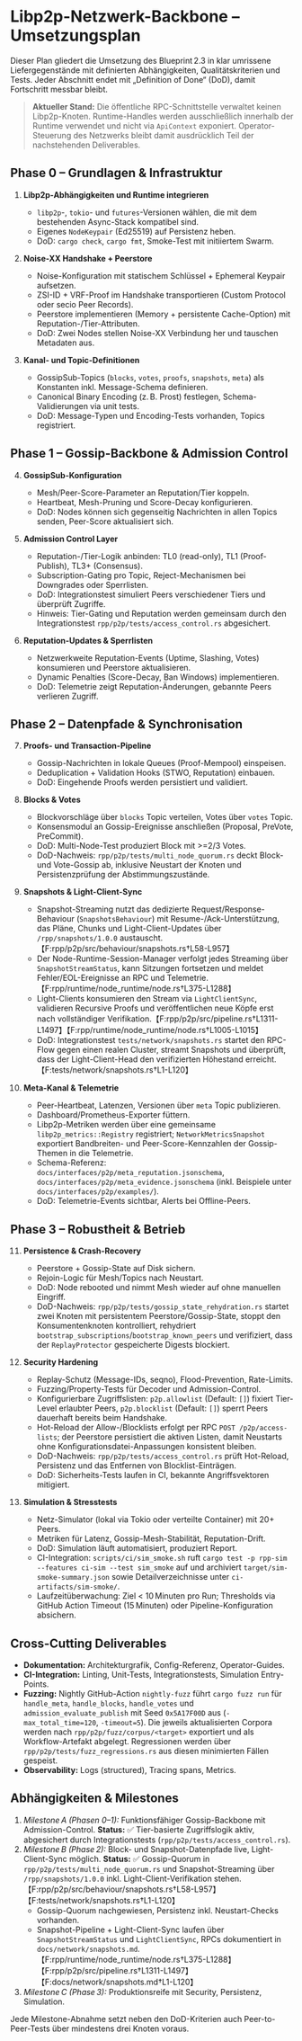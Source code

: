 # Libp2p-Netzwerk-Backbone – Umsetzungsplan

Dieser Plan gliedert die Umsetzung des Blueprint 2.3 in klar umrissene Liefergegenstände mit definierten Abhängigkeiten, Qualitätskriterien und Tests. Jeder Abschnitt endet mit „Definition of Done“ (DoD), damit Fortschritt messbar bleibt.

> **Aktueller Stand:** Die öffentliche RPC-Schnittstelle verwaltet keinen Libp2p-Knoten. Runtime-Handles werden ausschließlich innerhalb der Runtime verwendet und nicht via `ApiContext` exponiert. Operator-Steuerung des Netzwerks bleibt damit ausdrücklich Teil der nachstehenden Deliverables.

## Phase 0 – Grundlagen & Infrastruktur
1. **Libp2p-Abhängigkeiten und Runtime integrieren**
   - `libp2p`-, `tokio`- und `futures`-Versionen wählen, die mit dem bestehenden Async-Stack kompatibel sind.
   - Eigenes `NodeKeypair` (Ed25519) auf Persistenz heben.
   - DoD: `cargo check`, `cargo fmt`, Smoke-Test mit initiiertem Swarm.

2. **Noise-XX Handshake + Peerstore**
   - Noise-Konfiguration mit statischem Schlüssel + Ephemeral Keypair aufsetzen.
   - ZSI-ID + VRF-Proof im Handshake transportieren (Custom Protocol oder secio Peer Records).
   - Peerstore implementieren (Memory + persistente Cache-Option) mit Reputation-/Tier-Attributen.
   - DoD: Zwei Nodes stellen Noise-XX Verbindung her und tauschen Metadaten aus.

3. **Kanal- und Topic-Definitionen**
   - GossipSub-Topics (`blocks`, `votes`, `proofs`, `snapshots`, `meta`) als Konstanten inkl. Message-Schema definieren.
   - Canonical Binary Encoding (z. B. Prost) festlegen, Schema-Validierungen via unit tests.
   - DoD: Message-Typen und Encoding-Tests vorhanden, Topics registriert.

## Phase 1 – Gossip-Backbone & Admission Control
4. **GossipSub-Konfiguration**
   - Mesh/Peer-Score-Parameter an Reputation/Tier koppeln.
   - Heartbeat, Mesh-Pruning und Score-Decay konfigurieren.
   - DoD: Nodes können sich gegenseitig Nachrichten in allen Topics senden, Peer-Score aktualisiert sich.

5. **Admission Control Layer**
   - Reputation-/Tier-Logik anbinden: TL0 (read-only), TL1 (Proof-Publish), TL3+ (Consensus).
   - Subscription-Gating pro Topic, Reject-Mechanismen bei Downgrades oder Sperrlisten.
   - DoD: Integrationstest simuliert Peers verschiedener Tiers und überprüft Zugriffe.
   - Hinweis: Tier-Gating und Reputation werden gemeinsam durch den Integrationstest `rpp/p2p/tests/access_control.rs` abgesichert.

6. **Reputation-Updates & Sperrlisten**
   - Netzwerkweite Reputation-Events (Uptime, Slashing, Votes) konsumieren und Peerstore aktualisieren.
   - Dynamic Penalties (Score-Decay, Ban Windows) implementieren.
   - DoD: Telemetrie zeigt Reputation-Änderungen, gebannte Peers verlieren Zugriff.

## Phase 2 – Datenpfade & Synchronisation
7. **Proofs- und Transaction-Pipeline**
   - Gossip-Nachrichten in lokale Queues (Proof-Mempool) einspeisen.
   - Deduplication + Validation Hooks (STWO, Reputation) einbauen.
   - DoD: Eingehende Proofs werden persistiert und validiert.

8. **Blocks & Votes**
   - Blockvorschläge über `blocks` Topic verteilen, Votes über `votes` Topic.
   - Konsensmodul an Gossip-Ereignisse anschließen (Proposal, PreVote, PreCommit).
   - DoD: Multi-Node-Test produziert Block mit >=2/3 Votes.
   - DoD-Nachweis: `rpp/p2p/tests/multi_node_quorum.rs` deckt Block- und Vote-Gossip ab, inklusive Neustart der Knoten und Persistenzprüfung der Abstimmungszustände.

9. **Snapshots & Light-Client-Sync**
   - Snapshot-Streaming nutzt das dedizierte Request/Response-Behaviour (`SnapshotsBehaviour`) mit Resume-/Ack-Unterstützung, das Pläne, Chunks und Light-Client-Updates über `/rpp/snapshots/1.0.0` austauscht.【F:rpp/p2p/src/behaviour/snapshots.rs†L58-L957】
   - Der Node-Runtime-Session-Manager verfolgt jedes Streaming über `SnapshotStreamStatus`, kann Sitzungen fortsetzen und meldet Fehler/EOL-Ereignisse an RPC und Telemetrie.【F:rpp/runtime/node_runtime/node.rs†L375-L1288】
   - Light-Clients konsumieren den Stream via `LightClientSync`, validieren Recursive Proofs und veröffentlichen neue Köpfe erst nach vollständiger Verifikation.【F:rpp/p2p/src/pipeline.rs†L1311-L1497】【F:rpp/runtime/node_runtime/node.rs†L1005-L1015】
   - DoD: Integrationstest `tests/network/snapshots.rs` startet den RPC-Flow gegen einen realen Cluster, streamt Snapshots und überprüft, dass der Light-Client-Head den verifizierten Höhestand erreicht.【F:tests/network/snapshots.rs†L1-L120】

10. **Meta-Kanal & Telemetrie**
    - Peer-Heartbeat, Latenzen, Versionen über `meta` Topic publizieren.
    - Dashboard/Prometheus-Exporter füttern.
    - Libp2p-Metriken werden über eine gemeinsame `libp2p_metrics::Registry` registriert; `NetworkMetricsSnapshot` exportiert Bandbreiten- und Peer-Score-Kennzahlen der Gossip-Themen in die Telemetrie.
    - Schema-Referenz: `docs/interfaces/p2p/meta_reputation.jsonschema`, `docs/interfaces/p2p/meta_evidence.jsonschema` (inkl. Beispiele unter `docs/interfaces/p2p/examples/`).
    - DoD: Telemetrie-Events sichtbar, Alerts bei Offline-Peers.

## Phase 3 – Robustheit & Betrieb
11. **Persistence & Crash-Recovery**
    - Peerstore + Gossip-State auf Disk sichern.
    - Rejoin-Logic für Mesh/Topics nach Neustart.
    - DoD: Node rebooted und nimmt Mesh wieder auf ohne manuellen Eingriff.
    - DoD-Nachweis: `rpp/p2p/tests/gossip_state_rehydration.rs` startet zwei Knoten mit persistentem Peerstore/Gossip-State, stoppt den Konsumentenknoten kontrolliert, rehydriert `bootstrap_subscriptions`/`bootstrap_known_peers` und verifiziert, dass der `ReplayProtector` gespeicherte Digests blockiert.

12. **Security Hardening**
    - Replay-Schutz (Message-IDs, seqno), Flood-Prevention, Rate-Limits.
    - Fuzzing/Property-Tests für Decoder und Admission-Control.
    - Konfigurierbare Zugriffslisten: `p2p.allowlist` (Default: `[]`) fixiert Tier-Level erlaubter Peers,
      `p2p.blocklist` (Default: `[]`) sperrt Peers dauerhaft bereits beim Handshake.
    - Hot-Reload der Allow-/Blocklists erfolgt per RPC `POST /p2p/access-lists`; der Peerstore persistiert die aktiven Listen,
      damit Neustarts ohne Konfigurationsdatei-Anpassungen konsistent bleiben.
    - DoD-Nachweis: `rpp/p2p/tests/access_control.rs` prüft Hot-Reload, Persistenz und das Entfernen von Blocklist-Einträgen.
    - DoD: Sicherheits-Tests laufen in CI, bekannte Angriffsvektoren mitigiert.

13. **Simulation & Stresstests**
    - Netz-Simulator (lokal via Tokio oder verteilte Container) mit 20+ Peers.
    - Metriken für Latenz, Gossip-Mesh-Stabilität, Reputation-Drift.
    - DoD: Simulation läuft automatisiert, produziert Report.
    - CI-Integration: `scripts/ci/sim_smoke.sh` ruft `cargo test -p rpp-sim --features ci-sim --test sim_smoke` auf und archiviert `target/sim-smoke-summary.json` sowie Detailverzeichnisse unter `ci-artifacts/sim-smoke/`.
    - Laufzeitüberwachung: Ziel < 10 Minuten pro Run; Thresholds via GitHub Action Timeout (15 Minuten) oder Pipeline-Konfiguration absichern.

## Cross-Cutting Deliverables
- **Dokumentation:** Architekturgrafik, Config-Referenz, Operator-Guides.
- **CI-Integration:** Linting, Unit-Tests, Integrationstests, Simulation Entry-Points.
- **Fuzzing:** Nightly GitHub-Action `nightly-fuzz` führt `cargo fuzz run` für `handle_meta`, `handle_blocks`, `handle_votes` und `admission_evaluate_publish` mit Seed `0x5A17F00D` aus (`-max_total_time=120`, `-timeout=5`). Die jeweils aktualisierten Corpora werden nach `rpp/p2p/fuzz/corpus/<target>` exportiert und als Workflow-Artefakt abgelegt. Regressionen werden über `rpp/p2p/tests/fuzz_regressions.rs` aus diesen minimierten Fällen gespeist.
- **Observability:** Logs (structured), Tracing spans, Metrics.

## Abhängigkeiten & Milestones
1. *Milestone A (Phasen 0–1):* Funktionsfähiger Gossip-Backbone mit Admission-Control. **Status:** ✅ Tier-basierte Zugriffslogik aktiv, abgesichert durch Integrationstests (`rpp/p2p/tests/access_control.rs`).
2. *Milestone B (Phase 2):* Block- und Snapshot-Datenpfade live, Light-Client-Sync möglich. **Status:** ✅ Gossip-Quorum in `rpp/p2p/tests/multi_node_quorum.rs` und Snapshot-Streaming über `/rpp/snapshots/1.0.0` inkl. Light-Client-Verifikation stehen.【F:rpp/p2p/src/behaviour/snapshots.rs†L58-L957】【F:tests/network/snapshots.rs†L1-L120】
   - Gossip-Quorum nachgewiesen, Persistenz inkl. Neustart-Checks vorhanden.
   - Snapshot-Pipeline + Light-Client-Sync laufen über `SnapshotStreamStatus` und `LightClientSync`, RPCs dokumentiert in `docs/network/snapshots.md`.【F:rpp/runtime/node_runtime/node.rs†L375-L1288】【F:rpp/p2p/src/pipeline.rs†L1311-L1497】【F:docs/network/snapshots.md†L1-L120】
3. *Milestone C (Phase 3):* Produktionsreife mit Security, Persistenz, Simulation.

Jede Milestone-Abnahme setzt neben den DoD-Kriterien auch Peer-to-Peer-Tests über mindestens drei Knoten voraus.
